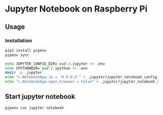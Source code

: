 # Jupyter Notebook on Raspberry Pi

## Usage

### Installation

```bash
pip3 install pipenv
pipenv sync

echo JUPYTER_CONFIG_DIR=`pwd`/.jupyter >> .env
echo IPYTHONDIR=`pwd`/.ipython >> .env
mkdir -p .jupyter
echo "c.NotebookApp.ip = '0.0.0.0'" > .jupyter/jupyter_notebook_config.py
echo "c.NotebookApp.open_browser = False" > .jupyter/jupyter_notebook_config.py
```

## Start jupyter notebook

```bash
pipenv run jupyter notebook
```
